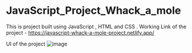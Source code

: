 # JavaScript_Project_Whack_a_mole
This is project built using JavaScript , HTML and CSS .
Working Link of the project    - https://javascript-whack-a-mole-project.netlify.app/

UI of the project 
![image](https://user-images.githubusercontent.com/60139552/208921845-5b1e3e21-98f5-4cf1-8797-ca9372d83d6f.png)
